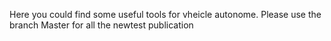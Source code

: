 Here you could find some useful tools for vheicle autonome. Please use the branch Master for all the newtest publication
